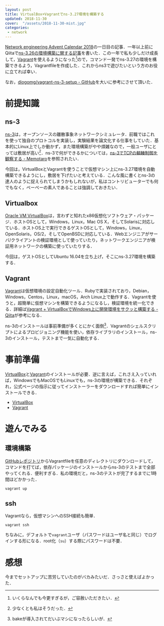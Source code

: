 ```yaml
---
layout: post
title: VirtualBox+Vagrantでns-3.27環境を構築する
updated: 2018-11-30
cover:  "/assets/2018-11-30-mist.jpg"
categories:
 - network
---
```


[Network engineering Advent Calendar 2018](https://qiita.com/advent-calendar/2018/network-engineering)の一日目の記事．一年以上前にQiitaで[ns-3.26の環境構築に関する記事](https://qiita.com/haltaro/items/b474d924f63692c155c8)を書いた．この一年で私も少しだけ成長して，[Vagrant](https://www.vagrantup.com/)を使えるようになった[^toolate]ので，コマンド一発でns-3.27の環境を構築できるよう，Vagrantfileを作成した．これからns3で遊びたいという方のお役に立てれば幸い．

なお，[diogomg/vagrant-ns-3-setup - GitHub](https://github.com/diogomg/vagrant-ns-3-setup)を大いに参考にさせて頂いた．

[^toolate]: いくらなんでも今更すぎるが，ご容赦いただきたい．

# 前提知識

## ns-3

[ns-3](https://www.nsnam.org/)は，オープンソースの離散事象ネットワークシミュレータ．前職ではこれを使って独自のプロトコルを実装し，実験結果を論文化する仕事をしていた．基本的にLinux上でしか動かず，また環境構築がやや煩雑なので，一般ユーザにとっては敷居が高い[^me]．ns-3で何ができるかについては，[ns-3でTCPの輻輳制御を観察する - Memotaro](https://haltaro.github.io/2018/07/13/tcp-ns3)を参照されたい．

今回は，VirtualBoxとVagrantを使うことで仮想マシン上にns-3.27環境を自動構築できるようにし，敷居を下げたいと考えている．こんな風に書くとns-3の達人のように捉えられてしまうかもしれないが，私はコントリビューターでも何でもなく，ペーペーの素人であることは強調しておきたい．

[^me]: 少なくとも私はそうだった．

## Virtualbox

[Oracle VM VirtualBox](https://www.virtualbox.org/)は，言わずと知れたx86仮想化ソフトウェア・パッケージ．ホストOSとして，Windows，Linux，Mac OS X，そしてSolarisに対応している．ホストOS上で実行できるゲストOSとして，Windows，Linux，OpenSolaris，OS/2，そしてOpenBSDに対応している．Webエンジニアがサーバ/クライアントの検証環境として使っていたり，ネットワークエンジニアが検証用ネットワークの構築に使っていたりする．

今回は，ゲストOSとしてUbuntu 16.04を立ち上げ，そこにns-3.27環境を構築する．

## Vagrant

[Vagrant](https://www.vagrantup.com/)は仮想環境の設定自動化ツール．Rubyで実装されており，Debian，Windows，Centos，Linux，macOS，Arch Linux上で動作する．Vagrantを使うと，超簡単に仮想マシンを構築できるようになるし，検証環境を統一化できる．詳細は[Vagrant + VirtualBoxでWindows上に開発環境をサクッと構築する - Qiita](https://qiita.com/ozawan/items/160728f7c6b10c73b97e)が参考になる．

ns-3のインストールは事前準備が多くとにかく面倒[^bake]．Vagrantのシェルスクリプトによるプロビジョニング機能を使い，依存ライブラリのインストール，ns-3のインストール，テストまで一気に自動化する．

[^bake]: bakeが導入されてだいぶマシになったらしいが．

# 事前準備

[VirtualBox](https://www.virtualbox.org/)と[Vagrant](https://www.vagrantup.com/)のインストールが必要．逆に言えば，これさえ入っていれば，WindowsでもMacOSでもLinuxでも，ns-3の環境が構築できる．それぞれ，公式ページの指示に従ってインストーラーをダウンロードすれば簡単にインストールできる．

- [VirtualBox](https://www.virtualbox.org/)
- [Vagrant](https://www.vagrantup.com/)

# 遊んでみる

## 環境構築

[GitHubレポジトリ](https://github.com/haltaro/ns3-vagrant)からVagrantfileを任意のディレクトリにダウンロードして，コマンドを打てば，依存パッケージのインストールからns-3のテストまで全部やってくれる．便利すぎる．私の環境だと，ns-3のテストが完了するまでに1時間ほどかかった．

```
vagrant up
```

## ssh

Vagrantなら，仮想マシンへのSSH接続も簡単．

```
vagrant ssh
```

ちなみに，デフォルトで`vagrant`ユーザ（パスワードはユーザ名と同じ）でログインする形になる．root化（`su`）する際にパスワードは不要．

# 感想

今までセットアップに苦労していたのがバカみたいだ．さっさと使えばよかった．
